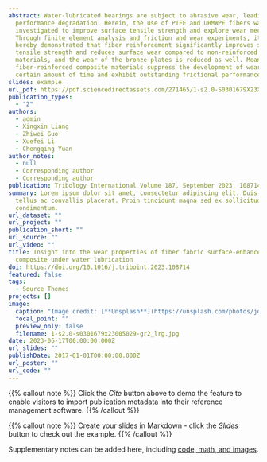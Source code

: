 ```yaml
---
abstract: Water-lubricated bearings are subject to abrasive wear, leading to
  performance degradation. Herein, the use of PTFE and UHMWPE fibers was
  investigated to improve surface tensile strength and explore wear mechanisms.
  Through finite element analysis and friction and wear experiments, it is
  hereby demonstrated that fiber reinforcement significantly improves surface
  tensile strength and reduces surface wear compared to non-reinforced
  materials, and the wear of the bronze plates is reduced as well. Meanwhile,
  fiber-reinforced composite materials suppress the development of wear in a
  certain amount of time and exhibit outstanding frictional performance.
slides: example
url_pdf: https://pdf.sciencedirectassets.com/271465/1-s2.0-S0301679X23X00097/1-s2.0-S0301679X23005029/main.pdf?X-Amz-Security-Token=IQoJb3JpZ2luX2VjEEUaCXVzLWVhc3QtMSJGMEQCIB41zwsMzTvRJF%2FNZAYjWYAZav%2FmRykR4oNKMxw8ovHjAiAQMoNCjpl2vb8%2Fx8XlgkNouyceN%2BsLGpTOdqh%2ByIFkpCq7BQi%2B%2F%2F%2F%2F%2F%2F%2F%2F%2F%2F8BEAUaDDA1OTAwMzU0Njg2NSIMmWYTyDBXDYkUO%2FtbKo8FL4dR1nlkCOl5M6IiZ%2BK%2FZQckm4R6ZBRcj7A9sw%2FeRV5EPDGI2Q6fk1vRPoZUZx1ywXU%2F14vQHqWwt0vYdRjh2Cc9BvBXVK34uUiYNz9Jw0hdYueGh55zU0b53bthnLf4dooYRRvprf7obWUjZIcRhSDTGE7OJ6dwfgl2AaluiwzsCzie23N3VWmUS2GCcuni%2FpTHL%2BTqg1VbcHxC9WVRqdktopxMHpAzIdm4CLpRw2v3OVkCwE557Hy56mhQxh9UzoOyE8Em%2B0Xlq60VTW2U7Je90ofSQpOc%2FsOc5TA0EIdmQBfwei9weNaVlfFThDRc%2FKyKlt%2Bv066qNrLNO8Ve2Q9XF%2Fb4NkOjdGSPU8l7l5%2FyVYV1wqE4B5WVp5yVK94CkYIVL4VLbmTxKDmV1GcxOOIuSyamgkjRVus21heOI0urSmZJHQqZ5NBMMLzIiDzuzW3INPDTo%2FX40YvloPDXZfxaGtQG7ib6X7JSRRLqcCcC2eB%2FjdJPA4w1pTkacSs12qWvsLao2afFFoHgDz6uqi4WXS60gRYHCyZb%2BbEpfjSD%2FqZBoFhU0c1h9Ev3fFDN%2FFwEcICxV8AB82wC3QV3t5O%2FAzJcE4Vw2j2sJ6QaOidx57BLaZzEXIM0cKPkKJgrrYororXTdWrRW2JpfRGSdRllJJ%2BhxJpFQShMWF5jxxLmyYBA817OxdAfkKB2mgUhOCFac4AzQB3XtiGb9H3wxc7Zwbqf4DmvselLzqUFcRSPO68wlFMIFU3GHqpKp5kpNtn2FesHT7%2BDM9vh%2FAmne6Eokrd477DlP5RGjUPvRvvAjLs4r217uHhCJbD7CUKwxxFa2TZPMj3ngsXX848YlxiNFRqiI03AhqL2uDwdZTC5oLWlBjqyATqH4%2BGu6CAQ6NEPmOyXdy8nC6putX4LVSUk%2BLFcL0BGb25hKt%2BCtWctDasAJcb2aIBSf6RgEjo6GhPYAFPR55XZY%2FpB%2BRDmio73vUfBrFodf4uy%2BJvnh7jek5iqXfgTpl9TNBJ35iHJw1pdSB8QwiwyKd0TpvjGH9n8%2F33k4aExFAMtusG8NQ%2BcXnNU5Lhs9MWd3jEuiA7ICWx23IYVd1yiOm99tKqsNHXjhvni%2FP5%2BSI0%3D&X-Amz-Algorithm=AWS4-HMAC-SHA256&X-Amz-Date=20230711T132151Z&X-Amz-SignedHeaders=host&X-Amz-Expires=300&X-Amz-Credential=ASIAQ3PHCVTYWN7A2TFX%2F20230711%2Fus-east-1%2Fs3%2Faws4_request&X-Amz-Signature=491b88aab0a71b72dd5f0b91af5fa46f48ebb9537277053b9b889e66bd6bbdf1&hash=9d3e6ce80330d93c53e0bdafe0b9b5fb23045cca2ec31a9c35972e285031d99e&host=68042c943591013ac2b2430a89b270f6af2c76d8dfd086a07176afe7c76c2c61&pii=S0301679X23005029&tid=spdf-5790a9af-b281-435d-b770-8694beeae506&sid=f74f3b1c47c7594ee66ac2f346c29a79ed3agxrqa&type=client&tsoh=d3d3LnNjaWVuY2VkaXJlY3QuY29t&ua=0e095101505f5405565a&rr=7e515a18ffe504fe&cc=hk)https://pdf.sciencedirectassets.com/271465/1-s2.0-S0301679X23X00097/1-s2.0-S0301679X23005029/main.pdf?X-Amz-Security-Token=IQoJb3JpZ2luX2VjEEUaCXVzLWVhc3QtMSJGMEQCIB41zwsMzTvRJF%2FNZAYjWYAZav%2FmRykR4oNKMxw8ovHjAiAQMoNCjpl2vb8%2Fx8XlgkNouyceN%2BsLGpTOdqh%2ByIFkpCq7BQi%2B%2F%2F%2F%2F%2F%2F%2F%2F%2F%2F8BEAUaDDA1OTAwMzU0Njg2NSIMmWYTyDBXDYkUO%2FtbKo8FL4dR1nlkCOl5M6IiZ%2BK%2FZQckm4R6ZBRcj7A9sw%2FeRV5EPDGI2Q6fk1vRPoZUZx1ywXU%2F14vQHqWwt0vYdRjh2Cc9BvBXVK34uUiYNz9Jw0hdYueGh55zU0b53bthnLf4dooYRRvprf7obWUjZIcRhSDTGE7OJ6dwfgl2AaluiwzsCzie23N3VWmUS2GCcuni%2FpTHL%2BTqg1VbcHxC9WVRqdktopxMHpAzIdm4CLpRw2v3OVkCwE557Hy56mhQxh9UzoOyE8Em%2B0Xlq60VTW2U7Je90ofSQpOc%2FsOc5TA0EIdmQBfwei9weNaVlfFThDRc%2FKyKlt%2Bv066qNrLNO8Ve2Q9XF%2Fb4NkOjdGSPU8l7l5%2FyVYV1wqE4B5WVp5yVK94CkYIVL4VLbmTxKDmV1GcxOOIuSyamgkjRVus21heOI0urSmZJHQqZ5NBMMLzIiDzuzW3INPDTo%2FX40YvloPDXZfxaGtQG7ib6X7JSRRLqcCcC2eB%2FjdJPA4w1pTkacSs12qWvsLao2afFFoHgDz6uqi4WXS60gRYHCyZb%2BbEpfjSD%2FqZBoFhU0c1h9Ev3fFDN%2FFwEcICxV8AB82wC3QV3t5O%2FAzJcE4Vw2j2sJ6QaOidx57BLaZzEXIM0cKPkKJgrrYororXTdWrRW2JpfRGSdRllJJ%2BhxJpFQShMWF5jxxLmyYBA817OxdAfkKB2mgUhOCFac4AzQB3XtiGb9H3wxc7Zwbqf4DmvselLzqUFcRSPO68wlFMIFU3GHqpKp5kpNtn2FesHT7%2BDM9vh%2FAmne6Eokrd477DlP5RGjUPvRvvAjLs4r217uHhCJbD7CUKwxxFa2TZPMj3ngsXX848YlxiNFRqiI03AhqL2uDwdZTC5oLWlBjqyATqH4%2BGu6CAQ6NEPmOyXdy8nC6putX4LVSUk%2BLFcL0BGb25hKt%2BCtWctDasAJcb2aIBSf6RgEjo6GhPYAFPR55XZY%2FpB%2BRDmio73vUfBrFodf4uy%2BJvnh7jek5iqXfgTpl9TNBJ35iHJw1pdSB8QwiwyKd0TpvjGH9n8%2F33k4aExFAMtusG8NQ%2BcXnNU5Lhs9MWd3jEuiA7ICWx23IYVd1yiOm99tKqsNHXjhvni%2FP5%2BSI0%3D&X-Amz-Algorithm=AWS4-HMAC-SHA256&X-Amz-Date=20230711T132151Z&X-Amz-SignedHeaders=host&X-Amz-Expires=300&X-Amz-Credential=ASIAQ3PHCVTYWN7A2TFX%2F20230711%2Fus-east-1%2Fs3%2Faws4_request&X-Amz-Signature=491b88aab0a71b72dd5f0b91af5fa46f48ebb9537277053b9b889e66bd6bbdf1&hash=9d3e6ce80330d93c53e0bdafe0b9b5fb23045cca2ec31a9c35972e285031d99e&host=68042c943591013ac2b2430a89b270f6af2c76d8dfd086a07176afe7c76c2c61&pii=S0301679X23005029&tid=spdf-5790a9af-b281-435d-b770-8694beeae506&sid=f74f3b1c47c7594ee66ac2f346c29a79ed3agxrqa&type=client&tsoh=d3d3LnNjaWVuY2VkaXJlY3QuY29t&ua=0e095101505f5405565a&rr=7e515a18ffe504fe&cc=hk
publication_types:
  - "2"
authors:
  - admin
  - Xingxin Liang
  - Zhiwei Guo
  - Xuefei Li
  - Chengqing Yuan
author_notes:
  - null
  - Corresponding author
  - Corresponding author
publication: Tribology International Volume 187, September 2023, 108714
summary: Lorem ipsum dolor sit amet, consectetur adipiscing elit. Duis posuere
  tellus ac convallis placerat. Proin tincidunt magna sed ex sollicitudin
  condimentum.
url_dataset: ""
url_project: ""
publication_short: ""
url_source: ""
url_video: ""
title: Insight into the wear properties of fiber fabric surface-enhanced
  composite under water lubrication
doi: https://doi.org/10.1016/j.triboint.2023.108714
featured: false
tags:
  - Source Themes
projects: []
image:
  caption: "Image credit: [**Unsplash**](https://unsplash.com/photos/jdD8gXaTZsc)"
  focal_point: ""
  preview_only: false
  filename: 1-s2.0-s0301679x23005029-gr2_lrg.jpg
date: 2023-06-17T00:00:00.000Z
url_slides: ""
publishDate: 2017-01-01T00:00:00.000Z
url_poster: ""
url_code: ""
---
```


{{% callout note %}}
Click the *Cite* button above to demo the feature to enable visitors to import publication metadata into their reference management software.
{{% /callout %}}

{{% callout note %}}
Create your slides in Markdown - click the *Slides* button to check out the example.
{{% /callout %}}

Supplementary notes can be added here, including [code, math, and images](https://wowchemy.com/docs/writing-markdown-latex/).
